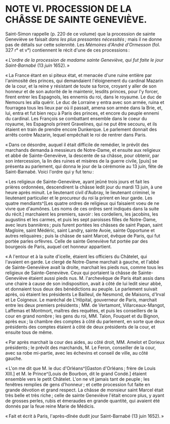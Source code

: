 # NOTE VI. PROCESSION DE LA CHÂSSE DE SAINTE GENEVIÈVE.

Saint-Simon rappelle (p. 220 de ce volume) que la procession de sainte
Geneviève se faisait *dans les plus pressantes nécessités ;* mais il ne donne
pas de détails sur cette solennité. Les *Mémoires d'André d'Ormesson* (fol.
327 r° et v°) contiennent le récit d'une de ces processions :

« *L'ordre de la procession de madame sainte Geneviève, qui fut faite le jour
Saint-Barnabé* (13 *juin* 1652). »

« La France étant en si piteux état, et menacée d'une ruine entière par
l'animosité des princes, qui demandaient l'éloignement du cardinal Mazarin de
la cour, et la reine y résistant de toute sa force, croyant y aller de son
honneur et de son autorité de le maintenir, lesdits princes, pour l'y forcer,
firent entrer les Espagnols, les ennemis du roi, dans le royaume. Le duc de
Nemours les alla quérir. Le duc de Lorraine y entra avec son armée, ruina et
fourragea tous les lieux par où il passait, amena son armée dans la Brie, et,
lui, entra et fut bien reçu à Paris des princes, et encore du peuple ennemi du
cardinal. Les François se combattant ensemble dans le coeur du royaume, les
Espagnols prirent Gravelines, qui ne put être secouru, et ils étaient en train
de prendre encore Dunkerque. Le parlement donnait des arrêts contre Mazarin,
lequel empêchait le roi de rentrer dans Paris.

« Dans ce désordre, auquel il était difficile de remédier, le prévôt des
marchands demanda à messieurs de Notre-Dame, et ensuite aux religieux et abbé
de Sainte-Geneviève, la descente de sa châsse, pour obtenir, par son
intercession, la lin des ruines et misères de la guerre civile, [puis] se
présenta au parlement, qui donna le jour de la cérémonie au 13 juin, fête de
Saint-Barnabé. Voici l'ordre qui y fut tenu :

« Les religieux de Sainte-Geneviève, ayant jeûné trois jours et fait les
prières ordonnées, descendirent la châsse ledit jour du mardi 13 juin, à une
heure après minuit. Le lieutenant civil d'Aubray, le lieutenant criminel, le
lieutenant particulier et le procureur du roi la prirent en leur garde. Les
quatre mendiants^[Les quatre ordres de religieux qui faisaient voeu de ne
vivre que d'aumônes. Les noms de ces ordres sent indiqués dans la suite du
récit.] marchaient les premiers, savoir : les cordeliers, les jacobins, les
augustins et les carmes, et puis les sept paroisses filles de Notre-Dame, avec
leurs bannières ; puis furent portées les châsses de saint Papan, saint
Magloire, saint Médéric, saint Landry, sainte Avoie, sainte Opportune et
autres reliquaires ; puis la châsse de saint Marcel, évêque de Paris, qui fut
portée parles orfèvres. Celle de sainte Geneviève fut portée par des bourgeois
de Paris, auquel cet honneur appartient.

« A l'entour et à la suite d'icelle, étaient les officiers du Châtelet, qui
l'avaient en garde. Le clergé de Notre-Dame marchait à gauche, et l'abbé de
Sainte-Geneviève avait la droite, marchait les pieds nus, comme tous les
religieux de Sainte-Geneviève. Ceux qui portaient la châsse de
Sainte-Geneviève étaient aussi pieds nus. M. l'archevêque de Paris était assis
dans une chaire à cause de son indisposition, avait à côté de lui ledit sieur
abbé, et donnaient tous deux des bénédictions au peuple. Le parlement suivait
après, où étaient les présidents Le Bailleul, de Nesmond, de Maisons, d'Irval
et Le Coigneux. Le maréchal de L'Hôpital, gouverneur de Paris, marchait entre
les deux premiers présidents ; MM. de Vertamont, Villarceaux-Mangot, Laffemas
et Montmort, maîtres des requêtes, et puis les conseillers de la cour en grand
nombre ; les gens du roi, MM. Talon, Fouquet et du Bignon, après eux ; la
chambre des comptes à côté du parlement, en sorte que deux présidents des
comptes étaient à côté de deux présidents de la cour, et ensuite tous de même.

« Par après marchait la cour des aides, au côté droit, MM. Amelot et Dorieux
présidents ; le prévôt des marchands, M. Le Feron, conseiller de la cour, avec
sa robe mi-partie, avec les échevins et conseil de ville, au côté gauche.

« L'on me dit que M. le duc d'Orléans^[Gaston d'Orléans ; frère de Louis XIII.]
et M. le Prince^[Louis de Bourbon, dit le grand Condé.] étaient ensemble vers
le petit Châtelet. L'on ne vit jamais tant de peuple ; les fenêtres remplies de
gens d'honneur ; et cette procession fut faite en grande dévotion et grand
respect. La châsse de monsieur saint Marcel était très belle et très riche ;
celle de sainte Geneviève l'était encore plus, y ayant de grosses perles,
rubis et émeraudes en grande quantité, qui avaient été donnés par la feue
reine Marie de Médicis.

« Fait et écrit à Paris, l'après-dînée dudit jour Saint-Barnabé (13 juin
1652). »
